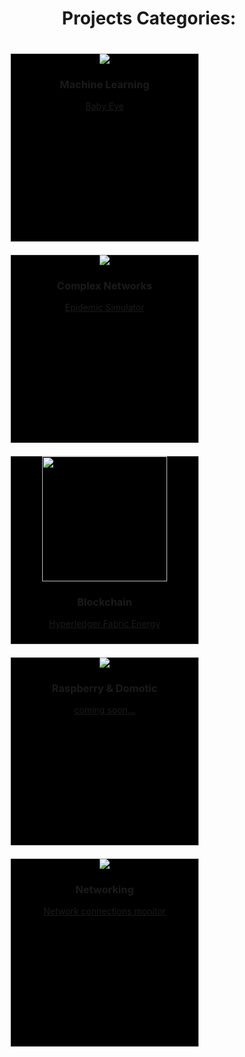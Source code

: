   <div align="center" style="height:500px;margin-top:30px;margin-bottom:30px;">    
    <h1>Projects Categories:</h1>
    <div style="float:left;border:1px solid #D3D3D3;width:300px;height:300px;background-color:black;margin-left:30px;margin-top:20px;">
      <img src="https://user-images.githubusercontent.com/53179989/155874354-d2bbab10-ec80-4d19-8474-fe6f0be37509.jpg">
      <h3>Machine Learning</h3>
        <p><a href="babyeye.html">Baby Eye</a></p>
    </div>
    <div style="float:left;border:1px solid #D3D3D3;width:300px;height:300px;margin-left:30px;background-color:black;margin-top:20px;">
      <img src="https://user-images.githubusercontent.com/53179989/155875637-ec06bb8d-5417-4b38-aff6-c856791e0da2.png">
      <h3>Complex Networks</h3>
        <p><a href="epidemic-simulator.html">Epidemic Simulator</a></p>
    </div>
    <div style="float:left;border:1px solid #D3D3D3;width:300px;height:300px;margin-left:30px;background-color:black;margin-top:20px;">
      <img src="https://user-images.githubusercontent.com/53179989/155875345-a33e3064-4333-4350-8e31-ccef5cda4db3.jpg" style="height:200px">
      <h3>Blockchain</h3>
        <p><a href="hyperledger.html">Hyperledger Fabric Energy</a></p>
    </div>
    <div style="float:left;border:1px solid #D3D3D3;width:300px;height:300px;margin-left:30px;background-color:black;margin-top:20px;">
      <img src="https://user-images.githubusercontent.com/53179989/155875501-ca846979-4a9d-4e48-9896-19b603692505.jpg">
      <h3>Raspberry & Domotic</h3>
        <p><a href="hyperledger.html">coming soon...</a></p>
    </div>  
    <div style="float:left;border:1px solid #D3D3D3;width:300px;height:300px;margin-left:30px;background-color:black;margin-top:20px;">
      <img src="https://user-images.githubusercontent.com/53179989/156190985-7148ada7-8610-4c77-a76c-c2b6a13295b3.jpeg">
      <h3>Networking</h3>
        <p><a href="network_monitor.html">Network connections monitor</a></p>
    </div> 
  </div>
